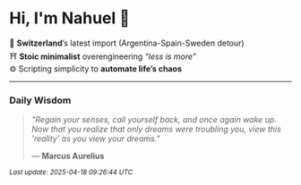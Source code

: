 # Hi, I'm Nahuel :tiger:

📍 **Switzerland**’s latest import (Argentina-Spain-Sweden detour)  
⛩️ **Stoic minimalist** overengineering *“less is more”*  
⚙️ Scripting simplicity to **automate life’s chaos**

---

### Daily Wisdom
> _"Regain your senses, call yourself back, and once again wake up. Now that you realize that only dreams were troubling you, view this 'reality' as you view your dreams."_  
>
> — **Marcus Aurelius**

<sub>*Last update: 2025-04-18 09:26:44 UTC*</sub>

